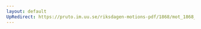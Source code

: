 ```yaml
---
layout: default
UpRedirect: https://pruto.im.uu.se/riksdagen-motions-pdf/1868/mot_1868__fk__19.pdf
---
```

